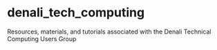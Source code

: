 # denali_tech_computing
Resources, materials, and tutorials associated with the Denali Technical Computing Users Group
